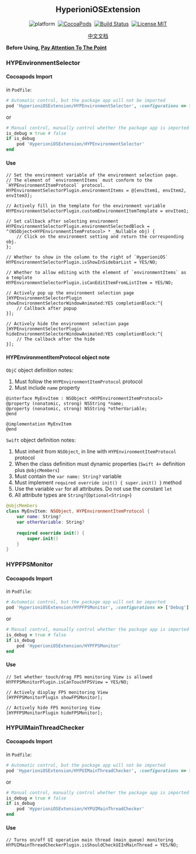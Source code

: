 <div align="center">

HyperioniOSExtension
------

</div>

<div align="center">

![platform](https://img.shields.io/badge/Platform-iOS%E2%89%A59.0-brightgreen.svg)&nbsp;
[![CocoaPods](https://img.shields.io/badge/Cocoapods-compatible-brightgreen.svg?style=flat)](http://cocoapods.org/)&nbsp;
[![Build Status](https://travis-ci.org/ToBeDefined/HyperioniOSExtension.svg?branch=master)](https://travis-ci.org/ToBeDefined/HyperioniOSExtension)&nbsp;
[![License MIT](https://img.shields.io/badge/license-MIT-green.svg?style=flat)](https://github.com/tobedefined/HyperioniOSExtension/blob/master/LICENSE)

</div>

<div align="center">

[中文文档](README_CN.md)

</div>

**Before Using, [Pay Attention To The Point](Note.md)**

### HYPEnvironmentSelector

#### Cocoapods Import

in `Podfile`:

```ruby
# Automatic control, but the package app will not be imported
pod 'HyperioniOSExtension/HYPEnvironmentSelector', :configurations => ['Debug']
```

or

```ruby
# Manual control, manually control whether the package app is imported
is_debug = true # false
if is_debug
    pod 'HyperioniOSExtension/HYPEnvironmentSelector'
end
```

#### Use

```objc
// Set the environment variable of the environment selection page. 
// The element of `environmentItems` must conform to the `HYPEnvironmentItemProtocol` protocol.
HYPEnvironmentSelectorPlugin.environmentItems = @[envItem1, envItem2, envItem3];

// Actively fill in the template for the environment variable
HYPEnvironmentSelectorPlugin.customEnvironmentItemTemplate = envItem1;

// Set callback after selecting environment
HYPEnvironmentSelectorPlugin.environmentSelectedBlock = ^(NSObject<HYPEnvironmentItemProtocol> * _Nullable obj) {
    // Click on the environment setting and return the corresponding obj.
};

// Whether to show in the column to the right of `HyperioniOS`
HYPEnvironmentSelectorPlugin.isShowInSidebarList = YES/NO;

// Whether to allow editing with the element of `environmentItems` as a template
HYPEnvironmentSelectorPlugin.isCanEditItemFromListItem = YES/NO;

// Actively pop up the environment selection page
[HYPEnvironmentSelectorPlugin showEnvironmentSelectorWindowAnimated:YES completionBlock:^{
    // Callback after popup
}];

// Actively hide the environment selection page
[HYPEnvironmentSelectorPlugin hideEnvironmentSelectorWindowAnimated:YES completionBlock:^{
    // The callback after the hide
}];
```

#### HYPEnvironmentItemProtocol object note

`ObjC` object definition notes:

 1. Must follow the `HYPEnvironmentItemProtocol` protocol
 2. Must include `name` property


```objc
@interface MyEnvItem : NSObject <HYPEnvironmentItemProtocol>
@property (nonatomic, strong) NSString *name;
@property (nonatomic, strong) NSString *otherVariable;
@end
 
@implementation MyEnvItem
@end
```

`Swift` object definition notes:

 1. Must inherit from `NSObject`, in line with `HYPEnvironmentItemProtocol` protocol
 2. When the class definition must dynamic properties (`Swift 4+` definition plus `@objcMembers`)
 3. Must contain the `var name: String?` variable
 4. Must implement `required override init() { super.init() }` method
 5. Use the variable `var` for all attributes. Do not use the constant `let`
 6. All attribute types are `String?`(`Optional<String>`)

```swift
@objcMembers
class MyEnvItem: NSObject, HYPEnvironmentItemProtocol {
    var name: String?
    var otherVariable: String?
 
    required override init() {
        super.init()
    }
}
```


### HYPFPSMonitor

#### Cocoapods Import

in `Podfile`:

```ruby
# Automatic control, but the package app will not be imported
pod 'HyperioniOSExtension/HYPFPSMonitor', :configurations => ['Debug']
```

or

```ruby
# Manual control, manually control whether the package app is imported
is_debug = true # false
if is_debug
    pod 'HyperioniOSExtension/HYPFPSMonitor'
end
```

#### Use


```objc
// Set whether touch/drag FPS monitoring View is allowed
HYPFPSMonitorPlugin.isCanTouchFPSView = YES/NO;

// Actively display FPS monitoring View
[HYPFPSMonitorPlugin showFPSMonitor];

// Actively hide FPS monitoring View
[HYPFPSMonitorPlugin hideFPSMonitor];
```



### HYPUIMainThreadChecker

#### Cocoapods Import

in `Podfile`:

```ruby
# Automatic control, but the package app will not be imported
pod 'HyperioniOSExtension/HYPUIMainThreadChecker', :configurations => ['Debug']
```

or

```ruby
# Manual control, manually control whether the package app is imported
is_debug = true # false
if is_debug
    pod 'HyperioniOSExtension/HYPUIMainThreadChecker'
end
```

#### Use


```objc
// Turns on/off UI operation main thread (main_queue) monitoring
HYPUIMainThreadCheckerPlugin.isShouldCheckUIInMainThread = YES/NO;
```

